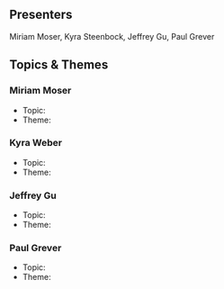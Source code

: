 ## Presenters

Miriam Moser, Kyra Steenbock, Jeffrey Gu, Paul Grever

## Topics & Themes

### Miriam Moser

* Topic:
* Theme:

### Kyra Weber

* Topic:
* Theme:

### Jeffrey Gu

* Topic:
* Theme:

### Paul Grever

* Topic:
* Theme:
